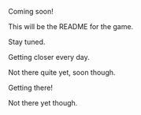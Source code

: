 Coming soon!

This will be the README for the game.

Stay tuned.

Getting closer every day.

Not there quite yet, soon though.

Getting there!

Not there yet though.
